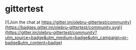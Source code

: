 # gittertest

[![Join the chat at https://gitter.im/olebru-gittertest/community](https://badges.gitter.im/olebru-gittertest/community.svg)](https://gitter.im/olebru-gittertest/community?utm_source=badge&utm_medium=badge&utm_campaign=pr-badge&utm_content=badge)